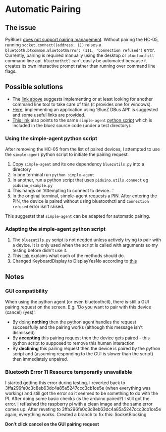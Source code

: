 # Automatic Pairing


## The issue

PyBluez [does not support pairing management](http://stackoverflow.com/questions/37500992/pybluez-pairing-bluetooth-device). Without pairing the HC-05, running `socket.connect((address, 1))` raises a `bluetooth.btcommon.BluetoothError: (111, 'Connection refused')` error. Currently, pairing is required manually using the desktop or `bluetoothctl` command line api. `bluetoothctl` can't easily be automated because it creates its own interactive prompt rather than running over command line flags.

## Possible solutions
- The [link above](http://stackoverflow.com/questions/37500992/pybluez-pairing-bluetooth-device) suggests implementing or at least looking for another command line tool to take care of this (it provides one for windows).
- [Here](http://stackoverflow.com/questions/42135297/setting-up-bluetooth-automatic-pairing-on-linux), implementing an application using 'BlueZ DBus API' is suggested and some useful links are provided.
- [This link](https://www.raspberrypi.org/forums/viewtopic.php?t=92695) also points to the same `simple-agent` [python script](https://github.com/hmallat/bluez5/blob/master/bluez5/test/simple-agent) which is included in the bluez source code (under a test directory).

### Using the simple-agent python script
After removing the HC-05 from the list of paired devices, I attempted to use the `simple-agent` python script to initiate the pairing request.
1. Copy `simple-agent` and its one dependency `bluezutils.py` into a directory
2. In one terminal run `python simple-agent`
3. In another, run a python script that uses `piduino.utils.connect` eg `piduino_example.py`
4. This hangs on 'Attempting to connect to device...'
5. In the original terminal, simple-agent requests a PIN. After entering the PIN, the device is paired without using bluetoothctl and `Connection refused` error isn't raised.

This suggestst that `simple-agent` can be adapted for automatic pairing.

### Adapting the simple-agent python script
1. The `bluezutils.py` script is not needed unless actively trying to pair with a device. It is only used when the script is called with arguments so my testing before didn't use it.
2. This [link](https://kernel.googlesource.com/pub/scm/bluetooth/bluez/+/5.16/doc/agent-api.txt) explains what each of the methods should do.
3. Changed KeyboardDisplay to DisplayYesNo according to [this](https://books.google.co.uk/books?id=-LMq0NhoEQgC&pg=PA218&lpg=PA218&dq=NoInputNoOutput+capability&source=bl&ots=AYuXvgODVw&sig=ghynBpB0WKNjXtBrnQqHO-abtLI&hl=en&sa=X&ved=0ahUKEwjb_oPNiK7TAhWMDcAKHU-QAHwQ6AEITjAG#v=onepage&q=NoInputNoOutput%20capability&f=false)

## Notes
### GUI compatibility
When using the python agent (or even bluetoothctl), there is still a GUI pairing request on the screen. E.g. 'Do you want to pair with this device (cancel) (yes)'.
- By doing **nothing** then the python agent handles the request successfully and the pairing works (although this message isn't dismissed)
- By **accepting** this pairing request then the device gets paired - this python script to supposed to remove this human interaction
- By **declining** this pairing request then the device is paired by the python script and (assuming responding to the GUI is slower than the script) then immediately unpaired.

### Bluetooth Error 11 Resource temporarily unavailable
I started getting this error during testing. I reverted back to 3ffa296fe0c3c8eb63dc4a85a5247ccc3cb1ce5e (when everything was working) and still got the error so it seemed to be something to do with the PI.
After doing some basic checks (is the arduino paired?) I still got the error.
I reflashed the raspberry pi with a clean image and the same error comes up.
After reveting to 3ffa296fe0c3c8eb63dc4a85a5247ccc3cb1ce5e again, everything works.
Created a branch to fix this: SocketBlocking


**Don't click cancel on the GUI pairing request**
